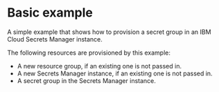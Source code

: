 # Basic example

A simple example that shows how to provision a secret group in an IBM Cloud Secrets Manager instance.

The following resources are provisioned by this example:
- A new resource group, if an existing one is not passed in.
- A new Secrets Manager instance, if an existing one is not passed in.
- A secret group in the Secrets Manager instance.
